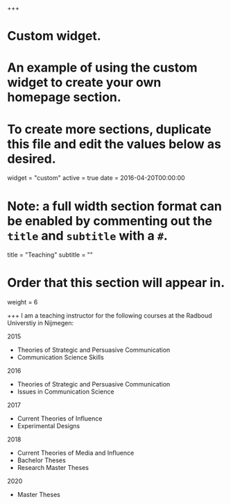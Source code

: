 +++
# Custom widget.
# An example of using the custom widget to create your own homepage section.
# To create more sections, duplicate this file and edit the values below as desired.
widget = "custom"
active = true
date = 2016-04-20T00:00:00

# Note: a full width section format can be enabled by commenting out the `title` and `subtitle` with a `#`.
title = "Teaching"
subtitle = ""

# Order that this section will appear in.
weight = 6

+++
I am a teaching instructor for the following courses at the Radboud Universtiy in Nijmegen:

2015

- Theories of Strategic and Persuasive Communication
- Communication Science Skills


2016

- Theories of Strategic and Persuasive Communication
- Issues in Communication Science

2017

- Current Theories of Influence
- Experimental Designs

2018

- Current Theories of Media and Influence
- Bachelor Theses
- Research Master Theses

2020

- Master Theses